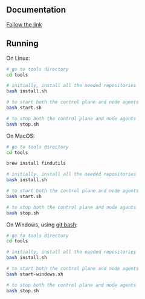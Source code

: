 ## Documentation

[Follow the link](docs/README.md)

## Running

On Linux:

```bash
# go to tools directory
cd tools

# initially, install all the needed repositories
bash install.sh

# to start both the control plane and node agents
bash start.sh

# to stop both the control plane and node agents
bash stop.sh
```

On MacOS:

```bash
# go to tools directory
cd tools

brew install findutils

# initially, install all the needed repositories
bash install.sh

# to start both the control plane and node agents
bash start.sh

# to stop both the control plane and node agents
bash stop.sh
```

On Windows, using [git bash](https://git-scm.com/downloads):

```bash
# go to tools directory
cd tools

# initially, install all the needed repositories
bash install.sh

# to start both the control plane and node agents
bash start-windows.sh

# to stop both the control plane and node agents
bash stop.sh
```
